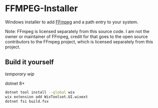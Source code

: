 # FFMPEG-Installer

Windows installer to add [FFmpeg](https://ffmpeg.org/) and a path entry to your system.

Note: FFmpeg is licensed separately from this source code. I am not the owner or maintainer of FFmpeg, credit for that goes to the open source contributors to the FFmpeg project, which is licensed separately from this project.


## Build it yourself

*temporary wip*

dotnet 8+

```sh
dotnet tool install --global wix
wix extension add WixToolset.UI.wixext
dotnet fsi build.fsx
```
